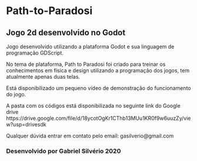 # <h1>Path-to-Paradosi</h1>
<h2>Jogo 2d desenvolvido no Godot </h2>

<p>Jogo desenvolvido utilizando a plataforma Godot e sua linguagem de programação GDScript.
<p>No tema de plataforma, Path to Paradosi foi criado para treinar os conhecimentos em física e design utilizando a programação dos jogos, tem atualmente apenas duas telas.
<p>Está disponibilizado um pequeno vídeo de demonstração do funcionamento do jogo.
<p>A pasta com os códigos está disponibilizada no seguinte link do Google drive https://drive.google.com/file/d/18ycotOgKr1CThb13MUu1KR0f9w6uuzZy/view?usp=drivesdk


<p>Qualquer dúvida entrar em contato pelo email: gasilverio@gmail.com

<h3>Desenvolvido por Gabriel Silvério 2020<h3>
